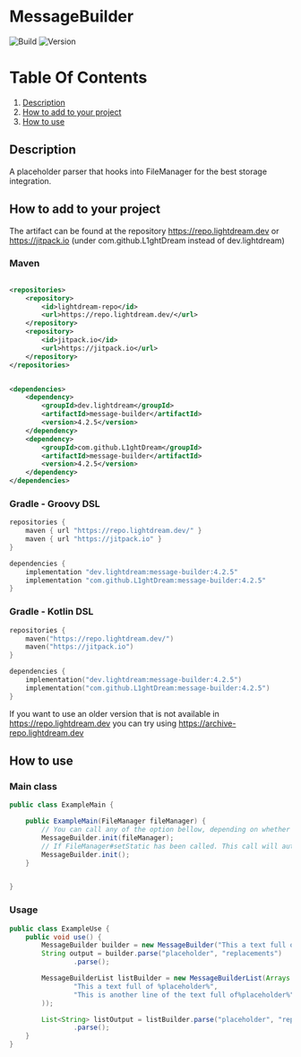 # MessageBuilder

![Build](../../actions/workflows/build.yml/badge.svg)
![Version](https://img.shields.io/badge/Version-4.2.5-red.svg)

# Table Of Contents

1. [Description](#description)
2. [How to add to your project](#how-to-add-to-your-project)
3. [How to use](#how-to-use)

## Description

A placeholder parser that hooks into FileManager for the best storage integration.

## How to add to your project

The artifact can be found at the repository https://repo.lightdream.dev or https://jitpack.io (under
com.github.L1ghtDream instead of dev.lightdream)

### Maven

```xml

<repositories>
    <repository>
        <id>lightdream-repo</id>
        <url>https://repo.lightdream.dev/</url>
    </repository>
    <repository>
        <id>jitpack.io</id>
        <url>https://jitpack.io</url>
    </repository>
</repositories>
```

```xml

<dependencies>
    <dependency>
        <groupId>dev.lightdream</groupId>
        <artifactId>message-builder</artifactId>
        <version>4.2.5</version>
    </dependency>
    <dependency>
        <groupId>com.github.L1ghtDream</groupId>
        <artifactId>message-builder</artifactId>
        <version>4.2.5</version>
    </dependency>
</dependencies>
```

### Gradle - Groovy DSL

```groovy
repositories {
    maven { url "https://repo.lightdream.dev/" }
    maven { url "https://jitpack.io" }
}

dependencies {
    implementation "dev.lightdream:message-builder:4.2.5"
    implementation "com.github.L1ghtDream:message-builder:4.2.5"
}
```

### Gradle - Kotlin DSL

```kotlin
repositories {
    maven("https://repo.lightdream.dev/")
    maven("https://jitpack.io")
}

dependencies {
    implementation("dev.lightdream:message-builder:4.2.5")
    implementation("com.github.L1ghtDream:message-builder:4.2.5")
}
```

If you want to use an older version that is not available in https://repo.lightdream.dev you can try
using https://archive-repo.lightdream.dev

## How to use

### Main class

```java
public class ExampleMain {

    public ExampleMain(FileManager fileManager) {
        // You can call any of the option bellow, depending on whether you want to add compatibility with FileManager or not
        MessageBuilder.init(fileManager);
        // If FileManager#setStatic has been called. This call will automatically register itself with the static instance
        MessageBuilder.init();
    }


}
```

### Usage

```java
public class ExampleUse {
    public void use() {
        MessageBuilder builder = new MessageBuilder("This a text full of %placeholder%");
        String output = builder.parse("placeholder", "replacements")
                .parse();

        MessageBuilderList listBuilder = new MessageBuilderList(Arrays.asList(
                "This a text full of %placeholder%",
                "This is another line of the text full of%placeholder%"
        ));

        List<String> listOutput = listBuilder.parse("placeholder", "replacements")
                .parse();
    }
}
```
